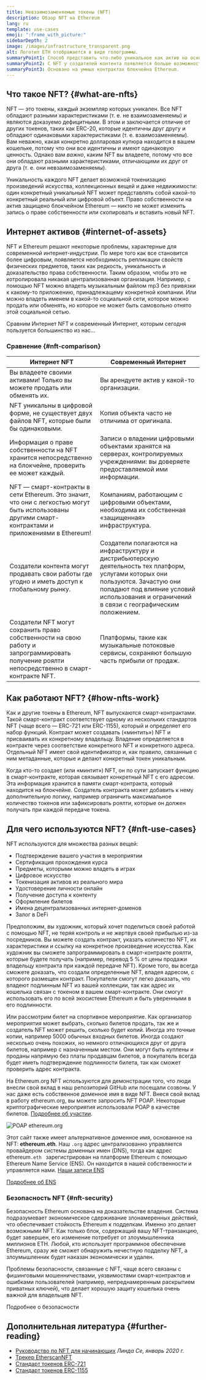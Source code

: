 ```yaml
---
title: Невзаимозаменяемые токены (NFT)
description: Обзор NFT на Ethereum
lang: ru
template: use-cases
emoji: ":frame_with_picture:"
sidebarDepth: 2
image: /images/infrastructure_transparent.png
alt: Логотип ETH отображается в виде голограммы.
summaryPoint1: Способ представить что-либо уникальное как актив на основе Ethereum.
summaryPoint2: С NFT у создателей контента появляется больше возможностей, чем когда-либо прежде.
summaryPoint3: Основано на умных контрактах блокчейна Ethereum.
---
```


## Что такое NFT? {#what-are-nfts}

NFT — это токены, каждый экземпляр которых уникален. Все NFT обладают разными характеристиками (т. е. не взаимозаменяемы) и являются доказуемо дефицитными. В этом и заключается отличие от других токенов, таких как ERC-20, которые идентичны друг другу и обладают одинаковыми характеристиками (т. е. взаимозаменяемы). Вам неважно, какая конкретно долларовая купюра находится в вашем кошельке, потому что они все идентичны и имеют одинаковую ценность. Однако вам _важно_, каким NFT вы владеете, потому что все они обладают разными характеристиками, отличающими их друг от друга (т. е. они невзаимозаменяемы).

Уникальность каждого NFT делает возможной токенизацию произведений искусства, коллекционных вещей и даже недвижимости: один конкретный уникальный NFT может представлять собой какой-то конкретный реальный или цифровой объект. Право собственности на актив защищено блокчейном Ethereum — никто не может изменить запись о праве собственности или скопировать и вставить новый NFT.

<YouTube id="Xdkkux6OxfM" />

## Интернет активов {#internet-of-assets}

NFT и Ethereum решают некоторые проблемы, характерные для современной интернет-индустрии. По мере того как все становится более цифровым, появляется необходимость репликации свойств физических предметов, таких как редкость, уникальность и доказательство права собственности. Таким образом, чтобы это не котролировала никакая централизованная организация. Например, с помощью NFT можно владеть музыкальным файлом mp3 без привязки к какому-то приложению, принадлежащему конкретной компании. Или можно владеть именем в какой-то социальной сети, которое можно продать или обменять, но которое не может быть самовольно отнято этой социальной сетью.

Сравним Интернет NFT и современный Интернет, которым сегодня пользуется большинство из нас...

### Сравнение {#nft-comparison}

| Интернет NFT                                                                                                                                        | Современный Интернет                                                                                                                                                                                                             |
| --------------------------------------------------------------------------------------------------------------------------------------------------- | -------------------------------------------------------------------------------------------------------------------------------------------------------------------------------------------------------------------------------- |
| Вы владеете своими активами! Только вы можете продать или обменять их.                                                                              | Вы арендуете актив у какой-то организации.                                                                                                                                                                                       |
| NFT уникальны в цифровой форме, не существует двух файлов NFT, которые были бы одинаковыми.                                                         | Копия объекта часто не отличима от оригинала.                                                                                                                                                                                    |
| Информация о праве собственности на NFT хранится непосредственно на блокчейне, проверить ее может каждый.                                           | Записи о владении цифровыми объектами хранятся на серверах, контролируемых учреждениями: вы доверяете предоставляемой ими информации.                                                                                            |
| NFT — смарт-контракты в сети Ethereum. Это значит, что они с легкостью могут быть использованы другими смарт-контрактами и приложениями в Ethereum! | Компаниям, работающим с цифровыми объектами, необходима их собственная «защищенная» инфраструктура.                                                                                                                              |
| Создатели контента могут продавать свои работы где угодно и иметь доступ к глобальному рынку.                                                       | Создатели полагаются на инфраструктуру и дистрибьютерскую деятельность тех платформ, услугами которых они пользуются. Зачастую они попадают под влияние условий использования и ограничений в связи с географическим положением. |
| Создатели NFT могут сохранить право собственности на свою работу и запрограммировать получение роялти непосредственно в смарт-контракте NFT.        | Платформы, такие как музыкальные потоковые сервисы, сохраняют большую часть прибыли от продаж.                                                                                                                                   |

## Как работают NFT? {#how-nfts-work}

Как и другие токены в Ethereum, NFT выпускаются смарт-контрактами. Такой смарт-контракт соответствует одному из нескольких стандартов NFT (чаще всего — ERC-721 или ERC-1155), который и определяет его набор функций. Контракт может создавать («минтить») NFT и присваивать их конкретному владельцу. Владение определяется в контракте через соответствие конкретного NFT и конкретного адреса. Отдельный NFT имеет свой идентификатор и, как правило, связанные с ним метаданные, которые и делают конкретный токен уникальным.

Когда кто-то создает (или «минтит») NFT, он по сути запускает функцию в смарт-контракте, которая связывает конкретный NFT с его адресом. Эта информация хранится в памяти смарт-контракта, который находится на блокчейне. Создатель контракта может добавить к нему дополнительную логику, например ограничить максимальное количество токенов или зафиксировать роялти, которые он должен получать при каждой передаче токена.

## Для чего используются NFT? {#nft-use-cases}

NFT используются для множества разных вещей:

- Подтверждение вашего участия в мероприятии
- Сертификация прохождения курса
- Предметы, которыми можно владеть в играх
- Цифровое искусство
- Токенизация активов из реального мира
- Удостоверение личности онлайн
- Получение доступа к контенту
- Оформление билетов
- Имена децентрализованных интернет-доменов
- Залог в DeFi

Предположим, вы художник, который хочет поделиться своей работой с помощью NFT, не теряя контроль и не жертвуя своей прибылью из-за посредников. Вы можете создать контракт, указать количество NFT, их характеристики и ссылку на конкретное произведение искусства. Как художник вы сможете запрограммировать в смарт-контракте роялти, которые будете получать (например, перевод 5 % от цены продажи владельцу контракта при каждой передаче NFT). Кроме того, вы всегда сможете доказать, что создали определенные NFT, владея адресом, с которого размещен контракт. Покупатели смогут легко доказать, что владеют подлинным NFT из вашей коллекции, так как адрес их кошелька связан с токеном в вашем смарт-контракте. Они смогут использовать его по всей экосистеме Ethereum и быть уверенными в его подлинности.

Или рассмотрим билет на спортивное мероприятие. Как организатор мероприятия может выбрать, сколько билетов продать, так же и создатель NFT может решить, сколько будет копий. Иногда это точные копии, например 5000 обычных входных билетов. Иногда создают несколько очень похожих, но немного отличающихся друг от друга билетов, например с назначенным местом. Они могут быть куплены и проданы напрямую без платы продавцам билетов, а покупатель всегда будет иметь подтверждение подлинности билета, так как сможет проверить адрес контракта.

На Ethereum.org NFT используются для демонстрации того, что люди внесли свой вклад в наш репозиторий GitHub или посещали созвоны. У нас даже есть собственное доменное имя в виде NFT. Внеся свой вклад в работу ethereum.org, вы можете запросить NFT POAP. Некоторые криптографические мероприятия использовали POAP в качестве билетов. [Подробнее об участии](/contributing/#poap).

![POAP ethereum.org](./poap.png)

Этот сайт также имеет альтернативное доменное имя, основанное на NFT: **ethereum.eth**. Наш `.org` адрес централизованно управляется провайдером системы доменных имен (DNS), тогда как адрес ethereum`.eth ` зарегистрирован на платформе Ethereum с помощью Ethereum Name Service (ENS). Он находится в нашей собственности и управляется нами. [Наши записи ENS](https://app.ens.domains/name/ethereum.eth)

[Подробнее об ENS](https://app.ens.domains)

<Divider />

### Безопасность NFT {#nft-security}

Безопасность Ethereum основана на доказательстве владения. Система подразумевает экономическое сдерживание злонамеренных действий, что обеспечивает стойкость Ethereum к подделкам. Именно это делает возможными NFT. Как только блок, содержащий вашу NFT-транзакцию, будет завершен, его изменение потребует от злоумышленника миллионов ETH. Любой, кто использует программное обеспечение Ethereum, сразу же сможет обнаружить нечестную подделку NFT, а злоумышленник будет наказан экономически и удален.

Проблемы безопасности, связанные с NFT, чаще всего связаны с фишинговыми мошенничествами, уязвимостями смарт-контрактов и ошибками пользователей (например, непреднамеренным раскрытием приватных ключей), что делает хорошую защиту кошелька очень важной для владельцев NFT.

<ButtonLink to="/security/">
  Подробнее о безопасности
</ButtonLink>

## Дополнительная литература {#further-reading}

- [Руководство по NFT для начинающих](https://linda.mirror.xyz/df649d61efb92c910464a4e74ae213c4cab150b9cbcc4b7fb6090fc77881a95d) _Линда Се, январь 2020 г._
- [Трекер EtherscanNFT](https://etherscan.io/nft-top-contracts)
- [Стандарт токенов ERC-721](/developers/docs/standards/tokens/erc-721/)
- [Стандарт токенов ERC-1155](/developers/docs/standards/tokens/erc-1155/)

<Divider />

<QuizWidget quizKey="nfts" />
